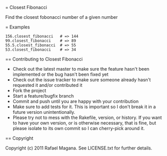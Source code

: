 = Closest Fibonacci

Find the closest fobonacci number of a given number

= Examples

    156.closest_fibonacci   # => 144 
    99.closest_fibonacci    # => 89
    55.5.closest_fibonacci  # => 55
    53.closest_fibonacci    # => 34

== Contributing to  Closest Fibonacci

* Check out the latest master to make sure the feature hasn't been implemented or the bug hasn't been fixed yet
* Check out the issue tracker to make sure someone already hasn't requested it and/or contributed it
* Fork the project
* Start a feature/bugfix branch
* Commit and push until you are happy with your contribution
* Make sure to add tests for it. This is important so I don't break it in a future version unintentionally.
* Please try not to mess with the Rakefile, version, or history. If you want to have your own version, or is otherwise necessary, that is fine, but please isolate to its own commit so I can cherry-pick around it.

== Copyright

Copyright (c) 2011 Rafael Magana. See LICENSE.txt for
further details.
